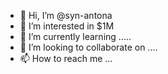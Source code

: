 - 👋 Hi, I’m @syn-antona 
- 👀 I’m interested in $1M
- 🌱 I’m currently learning .....
- 💞️ I’m looking to collaborate on ....
- 📫 How to reach me ...

<!---
syn-antona/syn-antona is a ✨ special ✨ repository because its `README.md` (this file) appears on your GitHub profile.
You can click the Preview link to take a look at your changes.
--->
